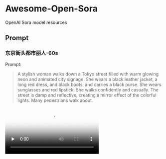 # Awesome-Open-Sora
OpenAI Sora model resources


## Prompt

### 东京街头都市丽人-60s
Prompt: 

> A stylish woman walks down a Tokyo street filled with warm glowing neon and animated city signage. She wears a black leather jacket, a long red dress, and black boots, and carries a black purse. She wears sunglasses and red lipstick. She walks confidently and casually. The street is damp and reflective, creating a mirror effect of the colorful lights. Many pedestrians walk about.

<video id="video" controls="" preload="none" poster="Tokyo-Walking">
      <source id="mp4" src="https://cdn.openai.com/sora/videos/wolves.mp4" type="video/mp4">
</videos>